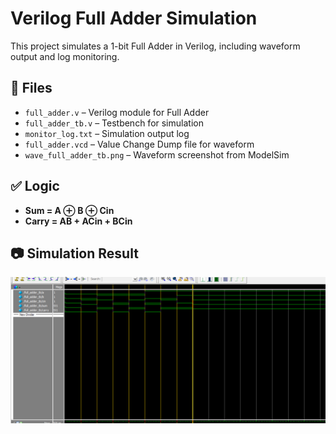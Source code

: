 # Verilog Full Adder Simulation

This project simulates a 1-bit Full Adder in Verilog, including waveform output and log monitoring.

## 🔧 Files
- `full_adder.v` – Verilog module for Full Adder
- `full_adder_tb.v` – Testbench for simulation
- `monitor_log.txt` – Simulation output log
- `full_adder.vcd` – Value Change Dump file for waveform
- `wave_full_adder_tb.png` – Waveform screenshot from ModelSim

## ✅ Logic
- **Sum = A ⊕ B ⊕ Cin**
- **Carry = AB + ACin + BCin**

## 📷 Simulation Result
![Waveform](wave_full_adder_tb.png)
